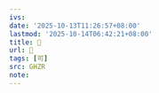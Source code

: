 ```yaml
---
ivs:
date: '2025-10-13T11:26:57+08:00'
lastmod: '2025-10-14T06:42:21+08:00'
title: 󰔥
url: 󰔥
tags: [可]
src: GHZR
note:
---
```

